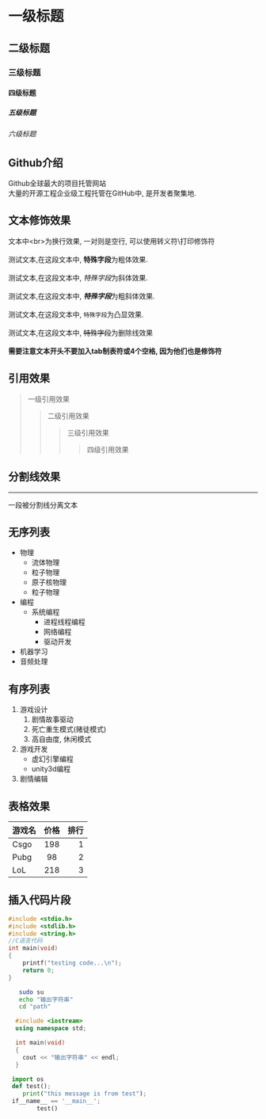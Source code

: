 # 一级标题
## 二级标题
### 三级标题
#### 四级标题
##### 五级标题
###### 六级标题


## Github介绍

Github全球最大的项目托管网站<br>大量的开源工程企业级工程托管在GitHub中, 是开发者聚集地.

## 文本修饰效果
文本中\<br\>为换行效果, 一对则是空行, 可以使用转义符\\打印修饰符<br><br>
测试文本,在这段文本中, **特殊字段**为粗体效果.<br><br>
测试文本,在这段文本中, *特殊字段*为斜体效果.<br><br>
测试文本,在这段文本中, ***特殊字段***为粗斜体效果.<br><br>
测试文本,在这段文本中, `特殊字段`为凸显效果.<br><br>
测试文本,在这段文本中, ~~特殊字段~~为删除线效果<br><br>
**需要注意文本开头不要加入tab制表符或4个空格, 因为他们也是修饰符**

## 引用效果

> 一级引用效果
>> 二级引用效果
>>> 三级引用效果
>>>> 四级引用效果

## 分割线效果
---
一段被分割线分离文本


## 无序列表

* 物理
  * 流体物理
  * 粒子物理
  * 原子核物理
  * 粒子物理
* 编程
  * 系统编程
    * 进程线程编程
    * 网络编程
    * 驱动开发
* 机器学习
* 音频处理


## 有序列表

1. 游戏设计
    1. 剧情故事驱动
    2. 死亡重生模式(赌徒模式)
    3. 高自由度, 休闲模式
2. 游戏开发
    * 虚幻引擎编程
    * unity3d编程
3. 剧情编辑

## 表格效果

游戏名|价格|排行
--|:--:|--:
Csgo|198|1
Pubg|98|2
LoL|218|3

## 插入代码片段

```c
#include <stdio.h>
#include <stdlib.h>
#include <string.h>
//C语言代码
int main(void)
{
	printf("testing code...\n");
	return 0;
}
```

```bash
   sudo su
   echo "输出字符串"
   cd "path"
```

```cpp
  #include <iostream>
  using namespace std;

  int main(void)
  {
  	cout << "输出字符串" << endl;
  }
```

```python
 import os
 def test();
 	print("this message is from test");
 if__name__ == '__main__';
 		test()
```
